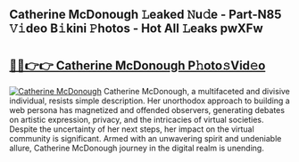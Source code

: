 ## Catherine McDonough 𝙻eaked 𝙽u𝚍e - Part-N85 𝚅𝚒deo B𝚒kini 𝙿hotos - Hot All 𝙻eaks pwXFw

# <h2><a href="http://ld3qm2.urlbe.top/?page=Catherine+McDonough">🔗🔗👉👉 Catherine McDonough P𝚑oto𝚜Vid𝚎o</a></h2>

[![Catherine McDonough](https://i.imgur.com/eBuTRDB.gif)](http://ld3qm2.urlbe.top/?page=Catherine+McDonough)
Catherine McDonough, a multifaceted and divisive individual, resists simple description. Her unorthodox approach to building a web persona has magnetized and offended observers, generating debates on artistic expression, privacy, and the intricacies of virtual societies. Despite the uncertainty of her next steps, her impact on the virtual community is significant. Armed with an unwavering spirit and undeniable allure, Catherine McDonough journey in the digital realm is unending.
